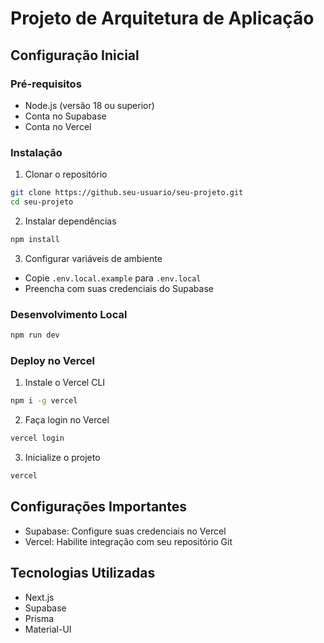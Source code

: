 # Projeto de Arquitetura de Aplicação

## Configuração Inicial

### Pré-requisitos
- Node.js (versão 18 ou superior)
- Conta no Supabase
- Conta no Vercel

### Instalação

1. Clonar o repositório
```bash
git clone https://github.seu-usuario/seu-projeto.git
cd seu-projeto
```

2. Instalar dependências
```bash
npm install
```

3. Configurar variáveis de ambiente
- Copie `.env.local.example` para `.env.local`
- Preencha com suas credenciais do Supabase

### Desenvolvimento Local
```bash
npm run dev
```

### Deploy no Vercel
1. Instale o Vercel CLI
```bash
npm i -g vercel
```

2. Faça login no Vercel
```bash
vercel login
```

3. Inicialize o projeto
```bash
vercel
```

## Configurações Importantes
- Supabase: Configure suas credenciais no Vercel
- Vercel: Habilite integração com seu repositório Git

## Tecnologias Utilizadas
- Next.js
- Supabase
- Prisma
- Material-UI 